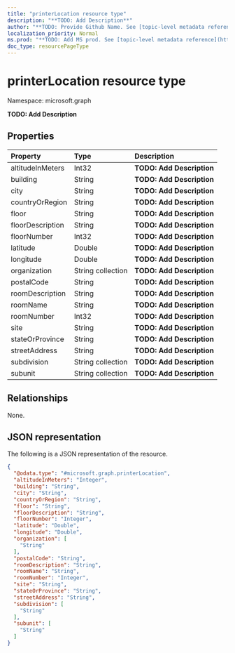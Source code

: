 ```yaml
---
title: "printerLocation resource type"
description: "**TODO: Add Description**"
author: "**TODO: Provide Github Name. See [topic-level metadata reference](https://msgo.azurewebsites.net/add/document/guidelines/metadata.html#topic-level-metadata)**"
localization_priority: Normal
ms.prod: "**TODO: Add MS prod. See [topic-level metadata reference](https://msgo.azurewebsites.net/add/document/guidelines/metadata.html#topic-level-metadata)**"
doc_type: resourcePageType
---
```


# printerLocation resource type

Namespace: microsoft.graph



**TODO: Add Description**

## Properties
|Property|Type|Description|
|:---|:---|:---|
|altitudeInMeters|Int32|**TODO: Add Description**|
|building|String|**TODO: Add Description**|
|city|String|**TODO: Add Description**|
|countryOrRegion|String|**TODO: Add Description**|
|floor|String|**TODO: Add Description**|
|floorDescription|String|**TODO: Add Description**|
|floorNumber|Int32|**TODO: Add Description**|
|latitude|Double|**TODO: Add Description**|
|longitude|Double|**TODO: Add Description**|
|organization|String collection|**TODO: Add Description**|
|postalCode|String|**TODO: Add Description**|
|roomDescription|String|**TODO: Add Description**|
|roomName|String|**TODO: Add Description**|
|roomNumber|Int32|**TODO: Add Description**|
|site|String|**TODO: Add Description**|
|stateOrProvince|String|**TODO: Add Description**|
|streetAddress|String|**TODO: Add Description**|
|subdivision|String collection|**TODO: Add Description**|
|subunit|String collection|**TODO: Add Description**|

## Relationships
None.

## JSON representation
The following is a JSON representation of the resource.
<!-- {
  "blockType": "resource",
  "@odata.type": "microsoft.graph.printerLocation"
}
-->
``` json
{
  "@odata.type": "#microsoft.graph.printerLocation",
  "altitudeInMeters": "Integer",
  "building": "String",
  "city": "String",
  "countryOrRegion": "String",
  "floor": "String",
  "floorDescription": "String",
  "floorNumber": "Integer",
  "latitude": "Double",
  "longitude": "Double",
  "organization": [
    "String"
  ],
  "postalCode": "String",
  "roomDescription": "String",
  "roomName": "String",
  "roomNumber": "Integer",
  "site": "String",
  "stateOrProvince": "String",
  "streetAddress": "String",
  "subdivision": [
    "String"
  ],
  "subunit": [
    "String"
  ]
}
```

